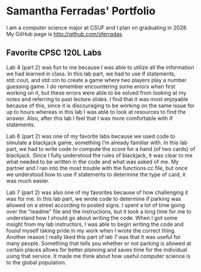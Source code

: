 
# Samantha Ferradas' Portfolio

I am a computer science major at CSUF and I plan on graduating in 2028. 
My GitHub page is http://github.com/sferradas.

## Favorite CPSC 120L Labs

Lab 4 (part 2) was fun to me because I was able to utilize all the information we had learned in class. In this lab part, we had to use if statements, std::cout, and std::cin to create a game where two players play a number guessing game. I do remember encountering some errors when first working on it, but these errors were able to be solved from looking at my notes and referring to past lecture slides. I find that it was most enjoyable because of this, since it is discouraging to be working on the same issue for up to hours whereas in this lab I was able to look at resources to find the answer. Also, after this lab I feel that I was more comfortable with if statements.

Lab 6 (part 2) was one of my favorite labs because we used code to simulate a blackjack game, something I’m already familiar with. In this lab part, we had to write code to compute the score for a hand (of two cards) of blackjack. Since I fully understood the rules of blackjack, it was clear to me what needed to be written in the code and what was asked of me. My partner and I ran into the most trouble with the functions.cc file, but once we understood how to use if statements to determine the type of card, it was much easier.

Lab 7 (part 2) was also one of my favorites because of how challenging it was for me. In this lab part, we wrote code to determine if parking was allowed on a street according to posted signs. I spent a lot of time going over the “readme” file and the instructions, but it took a long time for me to understand how I should go about writing the code. When I got some insight from my lab instructors, I was able to begin writing the code and found myself taking pride in my work when I wrote the correct thing. Another reason I really liked this part of lab 7 was that it was useful for many people. Something that tells you whether or not parking is allowed at certain places allows for better planning and saves time for the individual using that service. It made me think about how useful computer science is to the global population.

